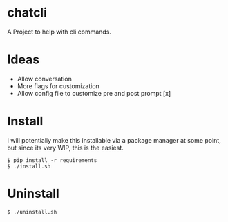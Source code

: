 # chatcli
A Project to help with cli commands.

# Ideas
- Allow conversation
- More flags for customization
- Allow config file to customize pre and post prompt [x]

# Install
I will potentially make this installable via a package manager at some point, but since its very WIP,
this is the easiest.

```
$ pip install -r requirements
$ ./install.sh
```

# Uninstall
```
$ ./uninstall.sh
```
